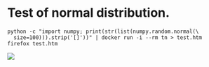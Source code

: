 ﻿Test of normal distribution.
======

```
python -c "import numpy; print(str(list(numpy.random.normal(\
  size=100))).strip('[]'))" | docker run -i --rm tn > test.htm
firefox test.htm
```

![](https://dl.dropboxusercontent.com/u/35689878/pic/test_normal.png)